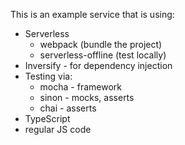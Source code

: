 This is an example service that is using:

* Serverless
    * webpack (bundle the project)
    * serverless-offline (test locally)
* Inversify - for dependency injection
* Testing via:
    * mocha - framework
    * sinon - mocks, asserts
    * chai - asserts
* TypeScript
* regular JS code